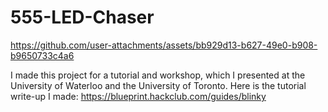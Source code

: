 # 555-LED-Chaser


https://github.com/user-attachments/assets/bb929d13-b627-49e0-b908-b9650733c4a6



I made this project for a tutorial and workshop, which I presented at the University of Waterloo and the University of Toronto. Here is the tutorial write-up I made: https://blueprint.hackclub.com/guides/blinky
